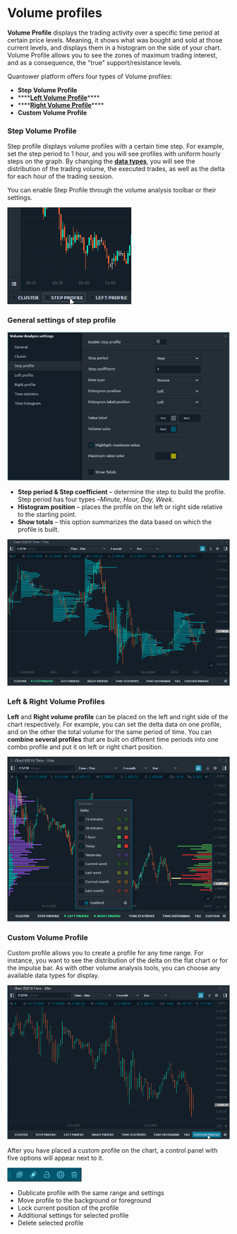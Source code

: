 # Volume profiles

**Volume Profile** displays the trading activity over a specific time period at certain price levels. Meaning, it shows what was bought and sold at those current levels, and displays them in a histogram on the side of your chart. Volume Profile allows you to see the zones of maximum trading interest, and as a consequence, the "true" support/resistance levels.

Quantower platform offers four types of Volume profiles:

* **Step Volume Profile**
* \*\*\*\*[**Left Volume Profile**](https://help.quantower.com/analytics-panels/chart/volume-analysis-tools/volume-profiles#left-and-right-volume-profiles)\*\*\*\*
* \*\*\*\*[**Right Volume Profile**](https://help.quantower.com/analytics-panels/chart/volume-analysis-tools/volume-profiles#left-and-right-volume-profiles)\*\*\*\*
* **Custom Volume Profile**

### Step Volume Profile

Step profile displays volume profiles with a certain time step. For example, set the step period to 1 hour, and you will see profiles with uniform hourly steps on the graph. By changing the [**data types**](https://help.quantower.com/analytics-panels/chart/volume-analysis-tools#data-types-of-volume-analysis-tools), you will see the distribution of the trading volume, the executed trades, as well as the delta for each hour of the trading session.

You can enable Step Profile through the volume analysis toolbar or their settings.

![Here is how you can activate Step Profile in Quantower platform](../../../.gitbook/assets/step-profile.gif)

### **General settings of step profile**

![Main settings of Step Volume Profile tool](../../../.gitbook/assets/step-profile-settings.png)

* **Step period & Step coefficient** – determine the step to build the profile. Step period has four types –_Minute, Hour, Day, Week_.
* **Histogram position** – places the profile on the left or right side relative to the starting point.
* **Show totals** – this option summarizes the data based on which the profile is built.

![Step profile with various data types](../../../.gitbook/assets/step-profile-data-types.gif)

### Left & Right Volume Profiles

**Left** and **Right volume profile** can be placed on the left and right side of the chart respectively. For example, you can set the delta data on one profile, and on the other the total volume for the same period of time. You can **combine several profiles** that are built on different time periods into one combo profile and put it on left or right chart position.

![Quantower allows to place multiple volume profiles with different data types](../../../.gitbook/assets/left_right-profile.png)

### Custom Volume Profile

Custom profile allows you to create a profile for any time range.  For instance, you want to see the distribution of the delta on the flat chart or for the impulse bar.  As with other volume analysis tools, you can choose any available data types for display.

![Custom volume profile can be applied to any range](../../../.gitbook/assets/custom-profile.gif)

After you have placed a custom profile on the chart, a control panel with five options will appear next to it.

![Control panel for custom volume profile](../../../.gitbook/assets/image%20%2814%29.png)

* Dublicate profile with the same range and settings
* Move profile to the background or foreground
* Lock current position of the profile
* Additional settings for selected profile
* Delete selected profile



